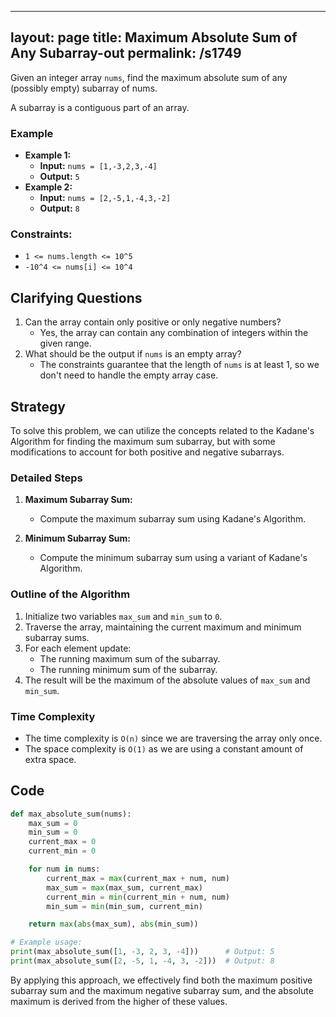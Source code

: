 
---
layout: page
title:  Maximum Absolute Sum of Any Subarray-out
permalink: /s1749
---

Given an integer array `nums`, find the maximum absolute sum of any (possibly empty) subarray of nums.

A subarray is a contiguous part of an array.

### Example
- **Example 1:**
  - **Input:** `nums = [1,-3,2,3,-4]`
  - **Output:** `5`
- **Example 2:**
  - **Input:** `nums = [2,-5,1,-4,3,-2]`
  - **Output:** `8`

### Constraints:
- `1 <= nums.length <= 10^5`
- `-10^4 <= nums[i] <= 10^4`

## Clarifying Questions
1. Can the array contain only positive or only negative numbers?
   - Yes, the array can contain any combination of integers within the given range.
2. What should be the output if `nums` is an empty array?
   - The constraints guarantee that the length of `nums` is at least 1, so we don't need to handle the empty array case.

## Strategy

To solve this problem, we can utilize the concepts related to the Kadane's Algorithm for finding the maximum sum subarray, but with some modifications to account for both positive and negative subarrays.

### Detailed Steps
1. **Maximum Subarray Sum:** 
   - Compute the maximum subarray sum using Kadane's Algorithm.
   
2. **Minimum Subarray Sum:** 
   - Compute the minimum subarray sum using a variant of Kadane's Algorithm.

### Outline of the Algorithm
1. Initialize two variables `max_sum` and `min_sum` to `0`.
2. Traverse the array, maintaining the current maximum and minimum subarray sums.
3. For each element update:
   - The running maximum sum of the subarray.
   - The running minimum sum of the subarray.
4. The result will be the maximum of the absolute values of `max_sum` and `min_sum`.

### Time Complexity
- The time complexity is `O(n)` since we are traversing the array only once.
- The space complexity is `O(1)` as we are using a constant amount of extra space.

## Code

```python
def max_absolute_sum(nums):
    max_sum = 0
    min_sum = 0
    current_max = 0
    current_min = 0

    for num in nums:
        current_max = max(current_max + num, num)
        max_sum = max(max_sum, current_max)
        current_min = min(current_min + num, num)
        min_sum = min(min_sum, current_min)

    return max(abs(max_sum), abs(min_sum))

# Example usage:
print(max_absolute_sum([1, -3, 2, 3, -4]))      # Output: 5
print(max_absolute_sum([2, -5, 1, -4, 3, -2]))  # Output: 8
```

By applying this approach, we effectively find both the maximum positive subarray sum and the maximum negative subarray sum, and the absolute maximum is derived from the higher of these values.